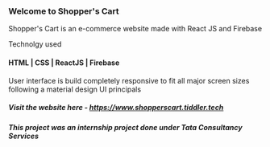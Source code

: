 ### Welcome to Shopper's Cart 
Shopper's Cart is an e-commerce website made with React JS and Firebase

Technolgy used
#### HTML | CSS | ReactJS | Firebase 

User interface is build completely responsive to fit all major screen sizes following a material design UI principals

##### Visit the website here - https://www.shopperscart.tiddler.tech

##### This project was an internship project done under Tata Consultancy Services
